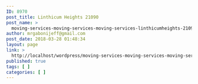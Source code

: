 ```yaml
---
ID: 8970
post_title: Linthicum Heights 21090
post_name: >
  moving-services-moving-services-moving-services-linthicumheights-21090
author: mrgabonijeff@gmail.com
post_date: 2018-03-28 01:48:34
layout: page
link: >
  http://localhost/wordpress/moving-services-moving-services-moving-services-linthicumheights-21090/
published: true
tags: [ ]
categories: [ ]
---
```

